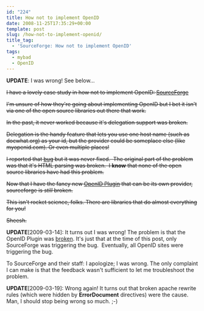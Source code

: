 ```yaml
---
id: "224"
title: How not to implement OpenID
date: 2008-11-25T17:35:29+00:00
template: post
slug: /how-not-to-implement-openid/
title_tag:
  - 'SourceForge: How not to implement OpenID'
tags:
  - mybad
  - OpenID
---
```


**UPDATE**: I was wrong! See below...

~~I have a lovely case study in how not to implement OpenID:
[SourceForge](http://sourceforge.net/)~~

~~I'm unsure of how they're going about implementing OpenID but I bet it isn't
via one of the open source libraries out there that work.~~

~~In the past, it never worked because it's delegation support was broken.~~

~~Delegation is the handy feature that lets you use one host name (such as
docwhat.org) as your id, but the provider could be someplace else (like
myopenid.com). Or even multiple places!~~

~~I reported that
[bug](https://sourceforge.net/tracker2/?func=detail&aid=1955438&group_id=1&atid=200001)
but it was never fixed.  The original part of the problem was that it's HTML
parsing was broken.  I **know** that none of the open source libraries have had
this problem.~~

~~Now that I have the fancy new
[OpenID Plugin](http://wordpress.org/extend/plugins/openid/) that can be its own
provider, sourceforge is _still_ broken.~~

~~This isn't rocket science, folks. There are libraries that do almost
everything for you!~~

~~Sheesh.~~

**UPDATE**[2009-03-14]: It turns out I was wrong! The problem is that the OpenID
Plugin was
[broken](http://code.google.com/p/diso/issues/detail?id=101&colspec=ID%20Type%20Project%20Status%20Priority%20Milestone%20Owner%20Summary).
It's just that at the time of this post, only SourceForge was triggering the
bug.  Eventually, all OpenID sites were triggering the bug.

To SourceForge and their staff: I apologize; I was wrong. The only complaint I
can make is that the feedback wasn't sufficient to let me troubleshoot the
problem.

**UPDATE**[2009-03-19]: Wrong again! It turns out that broken apache rewrite
rules (which were hidden by **ErrorDocument** directives) were the cause. Man, I
should stop being wrong so much. ;-)
